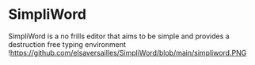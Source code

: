 # SimpliWord
SimpliWord is a no frills editor that aims to be simple and provides a destruction free typing environment
!https://github.com/elsaversailles/SimpliWord/blob/main/simpliword.PNG
